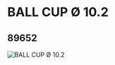 # BALL CUP Ø 10.2
## 89652
![BALL CUP Ø 10.2](https://lc-www-live-s.legocdn.com/media/bricks/5/2/4598440.jpg)